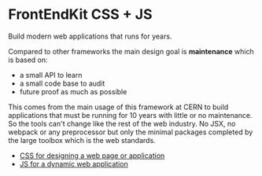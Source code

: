 # FrontEndKit CSS + JS

Build modern web applications that runs for years.

Compared to other frameworks the main design goal is **maintenance** which is based on:
* a small API to learn
* a small code base to audit
* future proof as much as possible

This comes from the main usage of this framework at CERN to build applications that must be running for 10 years with little or no maintenance. So the tools can't change like the rest of the web industry. No JSX, no webpack or any preprocessor but only the minimal packages completed by the large toolbox which is the web standards.

* [CSS for designing a web page or application](./css)
* [JS for a dynamic web application](./js)
